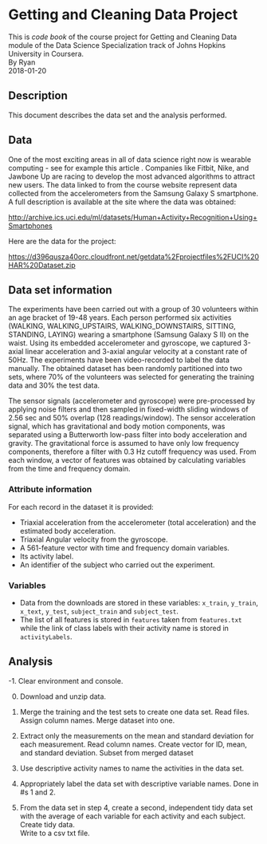 # Getting and Cleaning Data Project
This is *code book* of the course project for Getting and Cleaning Data module of the Data Science Specialization track of Johns Hopkins University in Coursera.  
By Ryan  
2018-01-20

## Description
This document describes the data set and the analysis performed.

## Data
One of the most exciting areas in all of data science right now is wearable computing - see for example this article . Companies like Fitbit, Nike, and Jawbone Up are racing to develop the most advanced algorithms to attract new users. The data linked to from the course website represent data collected from the accelerometers from the Samsung Galaxy S smartphone. A full description is available at the site where the data was obtained:

http://archive.ics.uci.edu/ml/datasets/Human+Activity+Recognition+Using+Smartphones

Here are the data for the project:

https://d396qusza40orc.cloudfront.net/getdata%2Fprojectfiles%2FUCI%20HAR%20Dataset.zip

## Data set information
The experiments have been carried out with a group of 30 volunteers within an age bracket of 19-48 years. Each person performed six activities (WALKING, WALKING_UPSTAIRS, WALKING_DOWNSTAIRS, SITTING, STANDING, LAYING) wearing a smartphone (Samsung Galaxy S II) on the waist. Using its embedded accelerometer and gyroscope, we captured 3-axial linear acceleration and 3-axial angular velocity at a constant rate of 50Hz. The experiments have been video-recorded to label the data manually. The obtained dataset has been randomly partitioned into two sets, where 70% of the volunteers was selected for generating the training data and 30% the test data. 

The sensor signals (accelerometer and gyroscope) were pre-processed by applying noise filters and then sampled in fixed-width sliding windows of 2.56 sec and 50% overlap (128 readings/window). The sensor acceleration signal, which has gravitational and body motion components, was separated using a Butterworth low-pass filter into body acceleration and gravity. The gravitational force is assumed to have only low frequency components, therefore a filter with 0.3 Hz cutoff frequency was used. From each window, a vector of features was obtained by calculating variables from the time and frequency domain.

### Attribute information
For each record in the dataset it is provided: 
- Triaxial acceleration from the accelerometer (total acceleration) and the estimated body acceleration. 
- Triaxial Angular velocity from the gyroscope. 
- A 561-feature vector with time and frequency domain variables. 
- Its activity label. 
- An identifier of the subject who carried out the experiment.

### Variables
- Data from the downloads are stored in these variables: `x_train`, `y_train`, `x_text`, `y_test`, `subject_train` and `subject_test`. 
- The list of all features is stored in `features` taken from `features.txt` while the link of class labels with their activity name is stored in `activityLabels`.  


## Analysis
-1. Clear environment and console.

0. Download and unzip data.

1. Merge the training and the test sets to create one data set.
Read files.
Assign column names. 
Merge dataset into one.

2. Extract only the measurements on the mean and standard deviation for each measurement.
Read column names.
Create vector for ID, mean, and standard deviation.
Subset from merged dataset

3. Use descriptive activity names to name the activities in the data set.

4. Appropriately label the data set with descriptive variable names.
Done in #s 1 and 2.

5. From the data set in step 4, create a second, independent tidy data set with the average of each variable for each activity and each subject.
Create tidy data.  
Write to a csv txt file.
